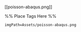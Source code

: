 <span class='gallery-span-info'> [[poisson-abaqus.png]] </span>

%% Place Tags Here %%
```gallery-info
imgPath=Assets/poisson-abaqus.png
```
